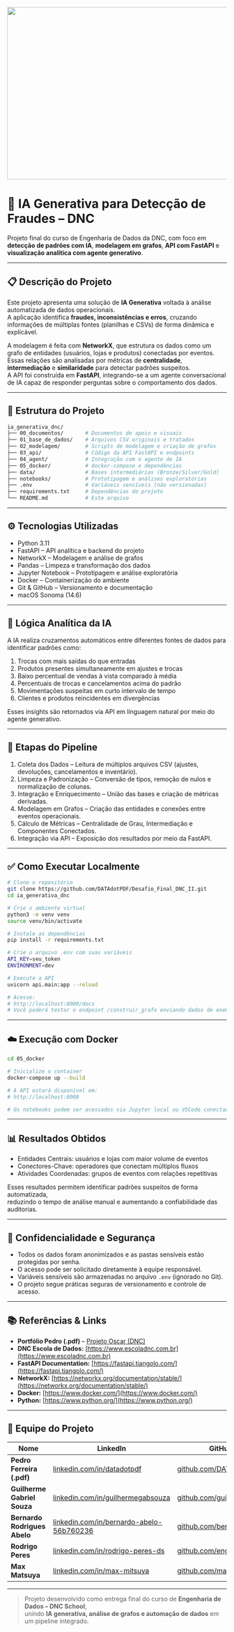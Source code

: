 <p align="center">
 <img width="1584" height="396" alt="DESAFIO FINAL II ENG DADOS_BANNER" src="https://github.com/user-attachments/assets/13a8cf3d-0703-4ccb-997d-9c294927d387" />
</p>

# 🤖 IA Generativa para Detecção de Fraudes – DNC

Projeto final do curso de Engenharia de Dados da DNC, com foco em **detecção de padrões com IA**, **modelagem em grafos**, **API com FastAPI** e **visualização analítica com agente generativo**.

---

## 📋 Descrição do Projeto

Este projeto apresenta uma solução de **IA Generativa** voltada à análise automatizada de dados operacionais.  
A aplicação identifica **fraudes, inconsistências e erros**, cruzando informações de múltiplas fontes (planilhas e CSVs) de forma dinâmica e explicável.  

A modelagem é feita com **NetworkX**, que estrutura os dados como um grafo de entidades (usuários, lojas e produtos) conectadas por eventos.  
Essas relações são analisadas por métricas de **centralidade**, **intermediação** e **similaridade** para detectar padrões suspeitos.  
A API foi construída em **FastAPI**, integrando-se a um agente conversacional de IA capaz de responder perguntas sobre o comportamento dos dados.

---

## 📁 Estrutura do Projeto

```bash
ia_generativa_dnc/
├── 00_documentos/       # Documentos de apoio e visuais
├── 01_base_de_dados/    # Arquivos CSV originais e tratados
├── 02_modelagem/        # Scripts de modelagem e criação de grafos
├── 03_api/              # Código da API FastAPI e endpoints
├── 04_agent/            # Integração com o agente de IA
├── 05_docker/           # docker-compose e dependências
├── data/                # Bases intermediárias (Bronze/Silver/Gold)
├── notebooks/           # Prototipagem e análises exploratórias
├── .env                 # Variáveis sensíveis (não versionadas)
├── requirements.txt     # Dependências do projeto
└── README.md            # Este arquivo
```

---

## ⚙️ Tecnologias Utilizadas

- Python 3.11  
- FastAPI – API analítica e backend do projeto  
- NetworkX – Modelagem e análise de grafos  
- Pandas – Limpeza e transformação dos dados  
- Jupyter Notebook – Prototipagem e análise exploratória  
- Docker – Containerização do ambiente  
- Git & GitHub – Versionamento e documentação  
- macOS Sonoma (14.6)

---

## 🧠 Lógica Analítica da IA

A IA realiza cruzamentos automáticos entre diferentes fontes de dados para identificar padrões como:

1. Trocas com mais saídas do que entradas  
2. Produtos presentes simultaneamente em ajustes e trocas  
3. Baixo percentual de vendas à vista comparado à média  
4. Percentuais de trocas e cancelamentos acima do padrão  
5. Movimentações suspeitas em curto intervalo de tempo  
6. Clientes e produtos reincidentes em divergências  

Esses insights são retornados via API em linguagem natural por meio do agente generativo.

---

## 🧩 Etapas do Pipeline

1. Coleta dos Dados – Leitura de múltiplos arquivos CSV (ajustes, devoluções, cancelamentos e inventário).  
2. Limpeza e Padronização – Conversão de tipos, remoção de nulos e normalização de colunas.  
3. Integração e Enriquecimento – União das bases e criação de métricas derivadas.  
4. Modelagem em Grafos – Criação das entidades e conexões entre eventos operacionais.  
5. Cálculo de Métricas – Centralidade de Grau, Intermediação e Componentes Conectados.  
6. Integração via API – Exposição dos resultados por meio da FastAPI.

---

## ✅ Como Executar Localmente

```bash
# Clone o repositório
git clone https://github.com/DATAdotPDF/Desafio_Final_DNC_II.git
cd ia_generativa_dnc

# Crie o ambiente virtual
python3 -m venv venv
source venv/bin/activate

# Instale as dependências
pip install -r requirements.txt

# Crie o arquivo .env com suas variáveis
API_KEY=seu_token
ENVIRONMENT=dev

# Execute a API
uvicorn api.main:app --reload

# Acesse:
# http://localhost:8000/docs
# Você poderá testar o endpoint /construir_grafo enviando dados de exemplo.
```

---

## ☁️ Execução com Docker

```bash
cd 05_docker

# Inicialize o container
docker-compose up --build

# A API estará disponível em:
# http://localhost:8000

# Os notebooks podem ser acessados via Jupyter local ou VSCode conectado ao container.
```

---

## 📊 Resultados Obtidos

- Entidades Centrais: usuários e lojas com maior volume de eventos  
- Conectores-Chave: operadores que conectam múltiplos fluxos  
- Atividades Coordenadas: grupos de eventos com relações repetitivas  

Esses resultados permitem identificar padrões suspeitos de forma automatizada,  
reduzindo o tempo de análise manual e aumentando a confiabilidade das auditorias.

---

## 🔐 Confidencialidade e Segurança

- Todos os dados foram anonimizados e as pastas sensíveis estão protegidas por senha.  
- O acesso pode ser solicitado diretamente à equipe responsável.  
- Variáveis sensíveis são armazenadas no arquivo `.env` (ignorado no Git).  
- O projeto segue práticas seguras de versionamento e controle de acesso.

---

## 📚 Referências & Links

- **Portfólio Pedro (.pdf)** – [Projeto Oscar (DNC)](https://datapedutraferreir.wixsite.com/pdfdata/projects/desafio-final-ii---dnc)  
- **DNC Escola de Dados:** [https://www.escoladnc.com.br](https://www.escoladnc.com.br)  
- **FastAPI Documentation:** [https://fastapi.tiangolo.com/](https://fastapi.tiangolo.com/)  
- **NetworkX:** [https://networkx.org/documentation/stable/](https://networkx.org/documentation/stable/)  
- **Docker:** [https://www.docker.com/](https://www.docker.com/)  
- **Python:** [https://www.python.org/](https://www.python.org/)

---

## 👥 Equipe do Projeto

| Nome | LinkedIn | GitHub |
|------|-----------|--------|
| **Pedro Ferreira (.pdf)** | [linkedin.com/in/datadotpdf](https://www.linkedin.com/in/datadotpdf) | [github.com/DATAdotPDF](https://github.com/DATAdotPDF) |
| **Guilherme Gabriel Souza** | [linkedin.com/in/guilhermegabsouza](https://www.linkedin.com/in/guilhermegabsouza) | [github.com/guigabz](https://github.com/guigabz) |
| **Bernardo Rodrigues Abelo** | [linkedin.com/in/bernardo-abelo-56b760236](https://www.linkedin.com/in/bernardo-abelo-56b760236/) | [github.com/bernardoabelo](https://github.com/bernardoabelo) |
| **Rodrigo Peres** | [linkedin.com/in/rodrigo-peres-ds](https://www.linkedin.com/in/rodrigo-peres-ds) | [github.com/engrperes](https://github.com/engrperes) |
| **Max Matsuya** | [linkedin.com/in/max-mitsuya](https://www.linkedin.com/in/max-mitsuya) | [github.com/maxMitsuya](https://github.com/maxMitsuya) |

---

> Projeto desenvolvido como entrega final do curso de **Engenharia de Dados – DNC School**,  
> unindo **IA generativa, análise de grafos e automação de dados** em um pipeline integrado.
